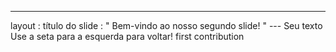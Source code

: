 ---
 layout : título do slide
 : " Bem-vindo ao nosso segundo slide! " 
--- Seu texto Use a seta para a esquerda para voltar!
first contribution
